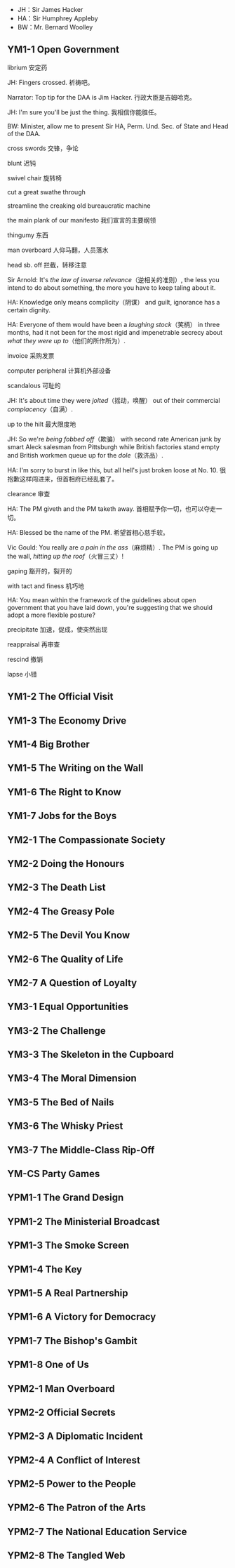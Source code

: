 
- JH：Sir James Hacker
- HA：Sir Humphrey Appleby
- BW：Mr. Bernard Woolley

## YM1-1 Open Government

librium 安定药

JH: Fingers crossed. 祈祷吧。

Narrator: Top tip for the DAA is Jim Hacker. 行政大臣是吉姆哈克。

JH: I'm sure you'll be just the thing. 我相信你能胜任。

BW: Minister, allow me to present Sir HA, Perm. Und. Sec. of State and Head of the DAA. 

cross swords 交锋，争论

blunt 迟钝

swivel chair 旋转椅

cut a great swathe through

streamline the creaking old bureaucratic machine

the main plank of our manifesto 我们宣言的主要纲领

thingumy 东西

man overboard 人仰马翻，人员落水

head sb. off 拦截，转移注意

Sir Arnold: It's *the law of inverse relevance*（逆相关的准则）, the less you intend to do about something, the more you have to keep taling about it.

HA: Knowledge only means complicity（阴谋） and guilt, ignorance has a certain dignity.

HA: Everyone of them would have been a *laughing stock*（笑柄） in three months, had it not been for the most rigid and impenetrable secrecy about *what they were up to*（他们的所作所为）.

invoice 采购发票

computer peripheral 计算机外部设备

scandalous 可耻的

JH: It's about time they were *jolted*（摇动，唤醒） out of their commercial *complacency*（自满）.

up to the hilt 最大限度地

JH: So we're *being fobbed off*（欺骗） with second rate American junk by smart Aleck salesman from Pittsburgh while British factories stand empty and British workmen queue up for the *dole*（救济品）.

HA: I'm sorry to burst in like this, but all hell's just broken loose at No. 10. 很抱歉这样闯进来，但首相府已经乱套了。

clearance 审查

HA: The PM giveth and the PM taketh away. 首相赋予你一切，也可以夺走一切。

HA: Blessed be the name of the PM. 希望首相心慈手软。

Vic Gould: You really are *a pain in the ass*（麻烦精）. The PM is going up the wall, *hitting up the roof*（火冒三丈）!

gaping 豁开的，裂开的

with tact and finess 机巧地

HA: You mean within the framework of the guidelines about open government that you have laid down, you're suggesting that we should adopt a more flexible posture?

precipitate 加速，促成，使突然出现

reappraisal 再审查

rescind 撤销

lapse 小错

## YM1-2 The Official Visit

## YM1-3 The Economy Drive

## YM1-4 Big Brother

## YM1-5 The Writing on the Wall

## YM1-6 The Right to Know

## YM1-7 Jobs for the Boys

## YM2-1 The Compassionate Society

## YM2-2 Doing the Honours

## YM2-3 The Death List

## YM2-4 The Greasy Pole

## YM2-5 The Devil You Know

## YM2-6 The Quality of Life

## YM2-7 A Question of Loyalty

## YM3-1 Equal Opportunities

## YM3-2 The Challenge

## YM3-3 The Skeleton in the Cupboard

## YM3-4 The Moral Dimension

## YM3-5 The Bed of Nails

## YM3-6 The Whisky Priest

## YM3-7 The Middle-Class Rip-Off

## YM-CS Party Games

## YPM1-1 The Grand Design

## YPM1-2 The Ministerial Broadcast

## YPM1-3 The Smoke Screen

## YPM1-4 The Key

## YPM1-5 A Real Partnership

## YPM1-6 A Victory for Democracy

## YPM1-7 The Bishop's Gambit

## YPM1-8 One of Us

## YPM2-1 Man Overboard

## YPM2-2 Official Secrets

## YPM2-3 A Diplomatic Incident

## YPM2-4 A Conflict of Interest

## YPM2-5 Power to the People

## YPM2-6 The Patron of the Arts

## YPM2-7 The National Education Service

## YPM2-8 The Tangled Web